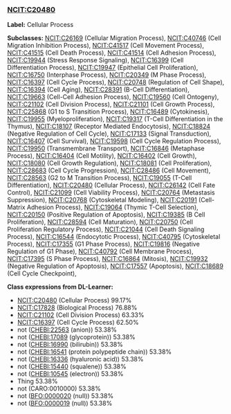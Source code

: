 
### [NCIT:C20480](http://purl.obolibrary.org/obo/NCIT_C20480)
**Label:** Cellular Process

**Subclasses:** [NCIT:C26169](http://purl.obolibrary.org/obo/NCIT_C26169) (Cellular Migration Process), [NCIT:C40746](http://purl.obolibrary.org/obo/NCIT_C40746) (Cell Migration Inhibition Process), [NCIT:C41517](http://purl.obolibrary.org/obo/NCIT_C41517) (Cell Movement Process), [NCIT:C41515](http://purl.obolibrary.org/obo/NCIT_C41515) (Cell Death Process), [NCIT:C41514](http://purl.obolibrary.org/obo/NCIT_C41514) (Cell Adhesion Process), [NCIT:C19944](http://purl.obolibrary.org/obo/NCIT_C19944) (Stress Response Signaling), [NCIT:C16399](http://purl.obolibrary.org/obo/NCIT_C16399) (Cell Differentiation Process), [NCIT:C19947](http://purl.obolibrary.org/obo/NCIT_C19947) (Epithelial Cell Proliferation), [NCIT:C16750](http://purl.obolibrary.org/obo/NCIT_C16750) (Interphase Process), [NCIT:C20349](http://purl.obolibrary.org/obo/NCIT_C20349) (M Phase Process), [NCIT:C16397](http://purl.obolibrary.org/obo/NCIT_C16397) (Cell Cycle Process), [NCIT:C20748](http://purl.obolibrary.org/obo/NCIT_C20748) (Regulation of Cell Shape), [NCIT:C16394](http://purl.obolibrary.org/obo/NCIT_C16394) (Cell Aging), [NCIT:C28391](http://purl.obolibrary.org/obo/NCIT_C28391) (B-Cell Differentiation), [NCIT:C19663](http://purl.obolibrary.org/obo/NCIT_C19663) (Cell-Cell Adhesion Process), [NCIT:C19560](http://purl.obolibrary.org/obo/NCIT_C19560) (Cell Ontogeny), [NCIT:C21102](http://purl.obolibrary.org/obo/NCIT_C21102) (Cell Division Process), [NCIT:C21101](http://purl.obolibrary.org/obo/NCIT_C21101) (Cell Growth Process), [NCIT:C25868](http://purl.obolibrary.org/obo/NCIT_C25868) (G1 to S Transition Process), [NCIT:C16489](http://purl.obolibrary.org/obo/NCIT_C16489) (Cytokinesis), [NCIT:C19955](http://purl.obolibrary.org/obo/NCIT_C19955) (Myeloproliferation), [NCIT:C19317](http://purl.obolibrary.org/obo/NCIT_C19317) (T-Cell Differentiation in the Thymus), [NCIT:C18107](http://purl.obolibrary.org/obo/NCIT_C18107) (Receptor Mediated Endocytosis), [NCIT:C18824](http://purl.obolibrary.org/obo/NCIT_C18824) (Negative Regulation of Cell Cycle), [NCIT:C17133](http://purl.obolibrary.org/obo/NCIT_C17133) (Signal Transduction), [NCIT:C16407](http://purl.obolibrary.org/obo/NCIT_C16407) (Cell Survival), [NCIT:C19598](http://purl.obolibrary.org/obo/NCIT_C19598) (Cell Cycle Regulation Process), [NCIT:C19950](http://purl.obolibrary.org/obo/NCIT_C19950) (Transmembrane Transport), [NCIT:C16846](http://purl.obolibrary.org/obo/NCIT_C16846) (Metaphase Process), [NCIT:C16404](http://purl.obolibrary.org/obo/NCIT_C16404) (Cell Motility), [NCIT:C16402](http://purl.obolibrary.org/obo/NCIT_C16402) (Cell Growth), [NCIT:C18080](http://purl.obolibrary.org/obo/NCIT_C18080) (Cell Growth Regulation), [NCIT:C18081](http://purl.obolibrary.org/obo/NCIT_C18081) (Cell Proliferation), [NCIT:C28683](http://purl.obolibrary.org/obo/NCIT_C28683) (Cell Cycle Progression), [NCIT:C28486](http://purl.obolibrary.org/obo/NCIT_C28486) (Cell Movement), [NCIT:C28563](http://purl.obolibrary.org/obo/NCIT_C28563) (G2 to M Transition Process), [NCIT:C19055](http://purl.obolibrary.org/obo/NCIT_C19055) (T-Cell Differentiation), [NCIT:C20480](http://purl.obolibrary.org/obo/NCIT_C20480) (Cellular Process), [NCIT:C26142](http://purl.obolibrary.org/obo/NCIT_C26142) (Cell Fate Control), [NCIT:C21099](http://purl.obolibrary.org/obo/NCIT_C21099) (Cell Viability Process), [NCIT:C20764](http://purl.obolibrary.org/obo/NCIT_C20764) (Metastasis Suppression), [NCIT:C20768](http://purl.obolibrary.org/obo/NCIT_C20768) (Cytoskeletal Modeling), [NCIT:C20191](http://purl.obolibrary.org/obo/NCIT_C20191) (Cell-Matrix Adhesion Process), [NCIT:C19064](http://purl.obolibrary.org/obo/NCIT_C19064) (Thymic T-Cell Selection), [NCIT:C20150](http://purl.obolibrary.org/obo/NCIT_C20150) (Positive Regulation of Apoptosis), [NCIT:C19385](http://purl.obolibrary.org/obo/NCIT_C19385) (B Cell Proliferation), [NCIT:C28594](http://purl.obolibrary.org/obo/NCIT_C28594) (Cell Maturation), [NCIT:C20750](http://purl.obolibrary.org/obo/NCIT_C20750) (Cell Proliferation Regulatory Process), [NCIT:C21044](http://purl.obolibrary.org/obo/NCIT_C21044) (Cell Death Signaling Process), [NCIT:C16544](http://purl.obolibrary.org/obo/NCIT_C16544) (Endocytotic Process), [NCIT:C40795](http://purl.obolibrary.org/obo/NCIT_C40795) (Cytoskeletal Process), [NCIT:C17355](http://purl.obolibrary.org/obo/NCIT_C17355) (G1 Phase Process), [NCIT:C19816](http://purl.obolibrary.org/obo/NCIT_C19816) (Negative Regulation of G1 Phase), [NCIT:C40792](http://purl.obolibrary.org/obo/NCIT_C40792) (Cell Membrane Process), [NCIT:C17395](http://purl.obolibrary.org/obo/NCIT_C17395) (S Phase Process), [NCIT:C16864](http://purl.obolibrary.org/obo/NCIT_C16864) (Mitosis), [NCIT:C19932](http://purl.obolibrary.org/obo/NCIT_C19932) (Negative Regulation of Apoptosis), [NCIT:C17557](http://purl.obolibrary.org/obo/NCIT_C17557) (Apoptosis), [NCIT:C18689](http://purl.obolibrary.org/obo/NCIT_C18689) (Cell Cycle Checkpoint), 

**Class expressions from DL-Learner:**

- [NCIT:C20480](http://purl.obolibrary.org/obo/NCIT_C20480) (Cellular Process) 99.17%
- [NCIT:C17828](http://purl.obolibrary.org/obo/NCIT_C17828) (Biological Process) 76.88%
- [NCIT:C21102](http://purl.obolibrary.org/obo/NCIT_C21102) (Cell Division Process) 63.33%
- [NCIT:C16397](http://purl.obolibrary.org/obo/NCIT_C16397) (Cell Cycle Process) 62.50%
- not ([CHEBI:22563](http://purl.obolibrary.org/obo/CHEBI_22563) (anion)) 53.38%
- not ([CHEBI:17089](http://purl.obolibrary.org/obo/CHEBI_17089) (glycoprotein)) 53.38%
- not ([CHEBI:16990](http://purl.obolibrary.org/obo/CHEBI_16990) (bilirubin)) 53.38%
- not ([CHEBI:16541](http://purl.obolibrary.org/obo/CHEBI_16541) (protein polypeptide chain)) 53.38%
- not ([CHEBI:16336](http://purl.obolibrary.org/obo/CHEBI_16336) (hyaluronic acid)) 53.38%
- not ([CHEBI:15440](http://purl.obolibrary.org/obo/CHEBI_15440) (squalene)) 53.38%
- not ([CHEBI:10545](http://purl.obolibrary.org/obo/CHEBI_10545) (electron)) 53.38%
- Thing 53.38%
- not (CARO:0010000) 53.38%
- not ([BFO:0000020](http://purl.obolibrary.org/obo/BFO_0000020) (null)) 53.38%
- not ([BFO:0000019](http://purl.obolibrary.org/obo/BFO_0000019) (null)) 53.38%


